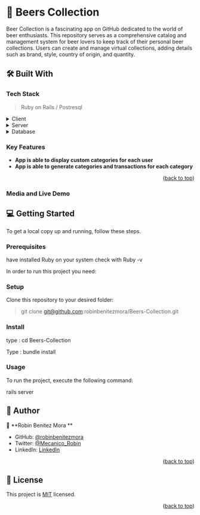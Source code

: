 <a name="readme-top"></a>

<!-- PROJECT DESCRIPTION -->

# 📖 Beers Collection <a name="about-project"></a>


Beer Collection is a fascinating app on GitHub dedicated to the world of beer enthusiasts. This repository serves as a comprehensive catalog and management system for beer lovers to keep track of their personal beer collections. Users can create and manage virtual collections, adding details such as brand, style, country of origin, and quantity.


## 🛠 Built With <a name="built-with"></a>

### Tech Stack <a name="tech-stack"></a>

> Ruby on Rails / Postresql

<details>
  <summary>Client</summary>
  <ul>
    <li><a href="https://www.ruby-lang.org/en/">Ruby</a></li>
  </ul>
</details>

<details>
  <summary>Server</summary>
  <ul>
    <li><a href="https://www.ruby-lang.org/en/">ruby on rails server</a></li>
  </ul>
</details>

<details>
<summary>Database</summary>
  <ul>
    <li><a href="https://www.postgresql.org/">PostgreSQL</a></li>
  </ul>
</details>

<!-- Features -->

### Key Features <a name="key-features"></a>

- **App is able to display custom categories for each user**
- **App is able to generate categories and transactions for each category**

<p align="right">(<a href="#readme-top">back to top</a>)</p>

### Media and Live Demo <a name="presentation"></a>

<!-- [Video presentation](https://drive.google.com/file/d/1tw8ZqRIq7FthPAdj8zmVRgNb78NUUFXj/view?usp=share_link)  <br/>
[Deploy](https://my-budget-manager-c423.onrender.com) -->


<!-- GETTING STARTED -->

## 💻 Getting Started <a name="getting-started"></a>

To get a local copy up and running, follow these steps.

### Prerequisites

have installed Ruby on your system check with Ruby -v

In order to run this project you need:

### Setup

Clone this repository to your desired folder:

> git clone git@github.com:robinbenitezmora/Beers-Collection.git

### Install

type : cd Beers-Collection


Type : bundle install

### Usage

To run the project, execute the following command:

  rails server


<!-- AUTHORS -->

## 👥 Author <a name="authors"></a>


👤 **Robin Benitez Mora **

- GitHub: [@robinbenitezmora](https://github.com/robinbenitezmora)
- Twitter: [@Mecanico_Robin](https://twitter.com/mecanico_robin)
- LinkedIn: [LinkedIn](https://www.linkedin.com/in/robin-benitez-mora/)



<p align="right">(<a href="#readme-top">back to top</a>)</p>


<!-- LICENSE -->

## 📝 License <a name="license"></a>

This project is [MIT](./MIT.md) licensed.

<p align="right">(<a href="#readme-top">back to top</a>)</p>
